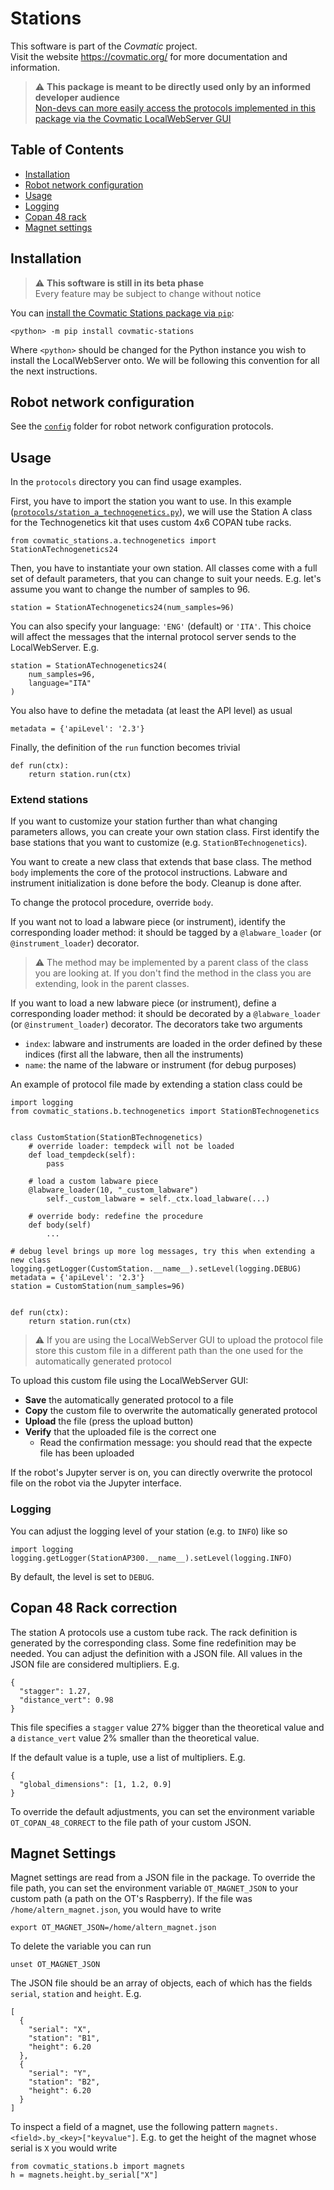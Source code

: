 # Stations
This software is part of the *Covmatic* project.  
Visit the website https://covmatic.org/ for more documentation and information.

> :warning: **This package is meant to be directly used only by an informed developer audience**  
>  [Non-devs can more easily access the protocols implemented in this package via the Covmatic LocalWebServer GUI](https://github.com/covmatic/localwebserver)  

## Table of Contents
* [Installation](#installation)
* [Robot network configuration](#robot-network-configuration)
* [Usage](#usage)
* [Logging](#logging)
* [Copan 48 rack](#copan-48-rack-correction)
* [Magnet settings](#magnet-settings)

## Installation
> :warning: **This software is still in its beta phase**  
> Every feature may be subject to change without notice

You can [install the Covmatic Stations package via `pip`](https://pypi.org/project/covmatic-stations/):
```
<python> -m pip install covmatic-stations
```
Where `<python>` should be changed for the Python instance you wish to install the LocalWebServer onto. We will be following this convention for all the next instructions. 

## Robot network configuration
See the [`config`](config) folder for robot network configuration protocols. 

## Usage
In the `protocols` directory you can find usage examples.

First, you have to import the station you want to use.
In this example ([`protocols/station_a_technogenetics.py`](protocols/station_a_technogenetics.py)),
we will use the Station A class for the Technogenetics kit that uses custom 4x6 COPAN tube racks.

```
from covmatic_stations.a.technogenetics import StationATechnogenetics24
```

Then, you have to instantiate your own station.
All classes come with a full set of default parameters,
that you can change to suit your needs.
E.g. let's assume you want to change the number of samples to 96.

```
station = StationATechnogenetics24(num_samples=96)
```

You can also specify your language: `'ENG'` (default) or `'ITA'`.
This choice will affect the messages that the internal protocol server sends to the LocalWebServer.
E.g.

```
station = StationATechnogenetics24(
    num_samples=96,
    language="ITA"
)
```

You also have to define the metadata (at least the API level) as usual

```
metadata = {'apiLevel': '2.3'}
```

Finally, the definition of the `run` function becomes trivial

```
def run(ctx):
    return station.run(ctx)
```

### Extend stations
If you want to customize your station further than what changing parameters allows, you can create your own station class.
First identify the base stations that you want to customize (e.g. `StationBTechnogenetics`).

You want to create a new class that extends that base class.
The method `body` implements the core of the protocol instructions.
Labware and instrument initialization is done before the body. Cleanup is done after.

To change the protocol procedure, override `body`.

If you want not to load a labware piece (or instrument), identify the corresponding loader method:
it should be tagged by a `@labware_loader` (or `@instrument_loader`) decorator.
> :warning: The method may be implemented by a parent class of the class you are looking at.
> If you don't find the method in the class you are extending, look in the parent classes. 

If you want to load a new labware piece (or instrument), define a corresponding loader method:
it should be decorated by a `@labware_loader` (or `@instrument_loader`) decorator.
The decorators take two arguments
- `index`: labware and instruments are loaded in the order defined by these indices (first all the labware, then all the instruments)
- `name`: the name of the labware or instrument (for debug purposes)

An example of protocol file made by extending a station class could be
```
import logging
from covmatic_stations.b.technogenetics import StationBTechnogenetics


class CustomStation(StationBTechnogenetics)
    # override loader: tempdeck will not be loaded
    def load_tempdeck(self):
        pass
    
    # load a custom labware piece
    @labware_loader(10, "_custom_labware")
        self._custom_labware = self._ctx.load_labware(...)
    
    # override body: redefine the procedure
    def body(self)
        ...

# debug level brings up more log messages, try this when extending a new class
logging.getLogger(CustomStation.__name__).setLevel(logging.DEBUG)
metadata = {'apiLevel': '2.3'}
station = CustomStation(num_samples=96)


def run(ctx):
    return station.run(ctx)
``` 

> :warning: If you are using the LocalWebServer GUI to upload the protocol file
> store this custom file in a different path than the one used for the automatically generated protocol

To upload this custom file using the LocalWebServer GUI:
- **Save** the automatically generated protocol to a file
- **Copy** the custom file to overwrite the automatically generated protocol
- **Upload** the file (press the upload button)
- **Verify** that the uploaded file is the correct one
  - Read the confirmation message: you should read that the expecte file has been uploaded

If the robot's Jupyter server is on, you can directly overwrite the protocol file on the robot via the Jupyter interface.

### Logging
You can adjust the logging level of your station (e.g. to `INFO`) like so

```
import logging
logging.getLogger(StationAP300.__name__).setLevel(logging.INFO)
```

By default, the level is set to `DEBUG`.

## Copan 48 Rack correction
The station A protocols use a custom tube rack.
The rack definition is generated by the corresponding class.
Some fine redefinition may be needed.
You can adjust the definition with a JSON file.
All values in the JSON file are considered multipliers. E.g.
```
{
  "stagger": 1.27,
  "distance_vert": 0.98
}
``` 
This file specifies a `stagger` value 27% bigger than the theoretical value
and a `distance_vert` value 2% smaller than the theoretical value.

If the default value is a tuple, use a list of multipliers. E.g.
```
{
  "global_dimensions": [1, 1.2, 0.9]
}
```

To override the default adjustments,
you can set the environment variable `OT_COPAN_48_CORRECT` to the file path of your
custom JSON.

## Magnet Settings
Magnet settings are read from a JSON file in the package.
To override the file path, you can set the environment variable `OT_MAGNET_JSON`
to your custom path (a path on the OT's Raspberry).
If the file was `/home/altern_magnet.json`, you would have to write
```
export OT_MAGNET_JSON=/home/altern_magnet.json
```
To delete the variable you can run
```
unset OT_MAGNET_JSON
```
The JSON file should be an array of objects, each of which has the fields `serial`, `station` and `height`. E.g.
```
[
  {
	"serial": "X",
	"station": "B1",
	"height": 6.20
  },
  {
	"serial": "Y",
	"station": "B2",
	"height": 6.20
  }
]
```

To inspect a field of a magnet, use the following pattern `magnets.<field>.by_<key>["keyvalue"]`. E.g. to get the height of the magnet whose serial is `X` you would write
```
from covmatic_stations.b import magnets
h = magnets.height.by_serial["X"]
```


<!---
Copyright (c) 2020 Covmatic.
Permission is hereby granted, free of charge, to any person obtaining a copy of this software and associated documentation files (the "Software"), to deal in the Software without restriction, including without limitation the rights to use, copy, modify, merge, publish, distribute, sublicense, and/or sell copies of the Software, and to permit persons to whom the Software is furnished to do so, subject to the following conditions:
The above copyright notice and this permission notice shall be included in all copies or substantial portions of the Software.
THE SOFTWARE IS PROVIDED "AS IS", WITHOUT WARRANTY OF ANY KIND, EXPRESS OR IMPLIED, INCLUDING BUT NOT LIMITED TO THE WARRANTIES OF MERCHANTABILITY, FITNESS FOR A PARTICULAR PURPOSE AND NONINFRINGEMENT. IN NO EVENT SHALL THE AUTHORS OR COPYRIGHT HOLDERS BE LIABLE FOR ANY CLAIM, DAMAGES OR OTHER LIABILITY, WHETHER IN AN ACTION OF CONTRACT, TORT OR OTHERWISE, ARISING FROM, OUT OF OR IN CONNECTION WITH THE SOFTWARE OR THE USE OR OTHER DEALINGS IN THE SOFTWARE.
-->
